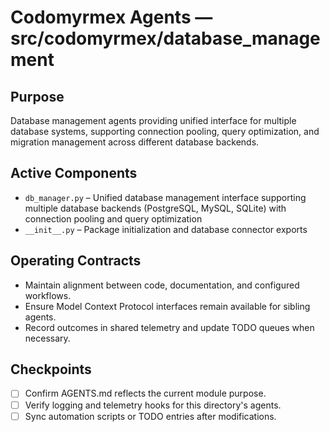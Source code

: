 # Codomyrmex Agents — src/codomyrmex/database_management

## Purpose
Database management agents providing unified interface for multiple database systems, supporting connection pooling, query optimization, and migration management across different database backends.

## Active Components
- `db_manager.py` – Unified database management interface supporting multiple database backends (PostgreSQL, MySQL, SQLite) with connection pooling and query optimization
- `__init__.py` – Package initialization and database connector exports

## Operating Contracts
- Maintain alignment between code, documentation, and configured workflows.
- Ensure Model Context Protocol interfaces remain available for sibling agents.
- Record outcomes in shared telemetry and update TODO queues when necessary.

## Checkpoints
- [ ] Confirm AGENTS.md reflects the current module purpose.
- [ ] Verify logging and telemetry hooks for this directory's agents.
- [ ] Sync automation scripts or TODO entries after modifications.
